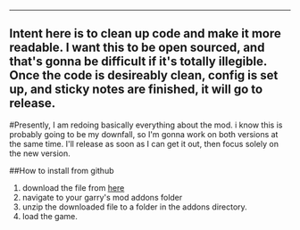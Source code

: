 -----  

Intent here is to clean up code and make it more readable. I want this to be open sourced, and that's gonna be difficult if it's totally illegible. Once the code is desireably clean, config is set up, and sticky notes are finished, it will go to release.
-----
#Presently, I am redoing basically everything about the mod. i know this is probably going to be my downfall, so I'm gonna work on both versions at the same time. I'll release as soon as I can get it out, then focus solely on the new version.

##How to install from github
1. download the file from [here](https://github.com/dougRiss/RP-GoodReads/archive/master.zip)
2. navigate to your garry's mod addons folder
3. unzip the downloaded file to a folder in the addons directory.
4. load the game.
